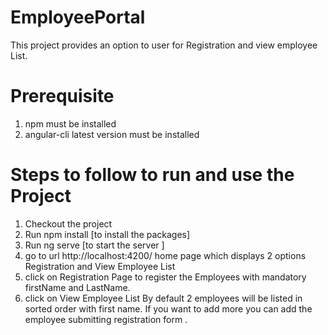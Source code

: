 # EmployeePortal

This project provides an option to user for Registration and view employee List.

# Prerequisite 
1. npm must be installed
2. angular-cli latest version must be installed

# Steps to follow to run and use the Project

1. Checkout the project
2. Run npm install  [to install the packages]
3. Run ng serve  [to start the server ]
4. go to url http://localhost:4200/ home page which displays 2 options
 Registration and View Employee List
5. click on Registration Page to register the Employees with mandatory firstName and LastName.
6. click on View Employee List
By default 2 employees will be listed in sorted order with first name. If you want to add more you can add the employee submitting registration form .


